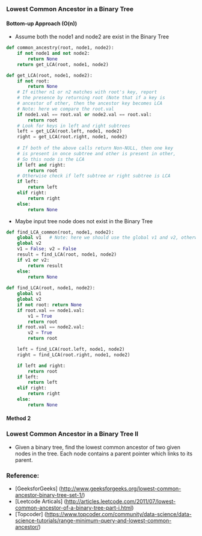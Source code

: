 ### Lowest Common Ancestor in a Binary Tree
#### Bottom-up Approach (O(n))  
* Assume both the node1 and node2 are exist in the Binary Tree 
```python
def common_ancestry(root, node1, node2):
    if not node1 and not node2:
        return None
    return get_LCA(root, node1, node2)

def get_LCA(root, node1, node2):
    if not root: 
        return None
    # If either n1 or n2 matches with root's key, report
    # the presence by returning root (Note that if a key is
    # ancestor of other, then the ancestor key becomes LCA
    # Note: here we compare the root.val 
    if node1.val == root.val or node2.val == root.val:
        return root
    # Look for keys in left and right subtrees
    left = get_LCA(root.left, node1, node2)
    right = get_LCA(root.right, node1, node2)
   
    # If both of the above calls return Non-NULL, then one key
    # is present in once subtree and other is present in other,
    # So this node is the LCA
    if left and right: 
        return root
    # Otherwise check if left subtree or right subtree is LCA
    if left:
        return left
    elif right:
        return right
    else:
        return None
```

* Maybe input tree node does not exist in the Binary Tree
```python
def find_LCA_common(root, node1, node2):
    global v1   # Note: here we should use the global v1 and v2, otherwise the value will not change 
    global v2
    v1 = False; v2 = False
    result = find_LCA(root, node1, node2)
    if v1 or v2:
        return result
    else:
        return None
        
def find_LCA(root, node1, node2):
    global v1
    global v2
    if not root: return None
    if root.val == node1.val:
        v1 = True
        return root
    if root.val == node2.val:
        v2 = True
        return root

    left = find_LCA(root.left, node1, node2)
    right = find_LCA(root.right, node1, node2)

    if left and right:
        return root
    if left:
        return left
    elif right:
        return right
    else:
        return None

```

#### Method 2



### Lowest Common Ancestor in a Binary Tree II
* Given a binary tree, find the lowest common ancestor of two given nodes in the tree. Each node contains a parent pointer which links to its parent.


### Reference:
* [GeeksforGeeks] (http://www.geeksforgeeks.org/lowest-common-ancestor-binary-tree-set-1/)
* [Leetcode Articals] (http://articles.leetcode.com/2011/07/lowest-common-ancestor-of-a-binary-tree-part-i.html)
* [Topcoder] (https://www.topcoder.com/community/data-science/data-science-tutorials/range-minimum-query-and-lowest-common-ancestor/)
